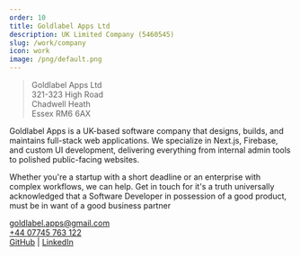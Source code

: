 ```yaml
---
order: 10
title: Goldlabel Apps Ltd
description: UK Limited Company (5460545)
slug: /work/company
icon: work
image: /png/default.png
---
```


> Goldlabel Apps Ltd  
> 321-323 High Road  
> Chadwell Heath  
> Essex RM6 6AX

Goldlabel Apps is a UK-based software company that designs, builds, and maintains full-stack web applications. We specialize in Next.js, Firebase, and custom UI development, delivering everything from internal admin tools to polished public-facing websites.

Whether you're a startup with a short deadline or an enterprise with complex workflows, we can help. Get in touch for it's a truth universally acknowledged that a Software Developer in possession of a good product, must be in want of a good business partner

[goldlabel.apps@gmail.com](mailto:goldlabel.apps@gmail.com)  
[+44 07745 763 122 ](https://wa.me/447745763122)  
[GitHub](https://github.com/javascript-pro) | [LinkedIn](https://www.linkedin.com/in/chris-dorward)
